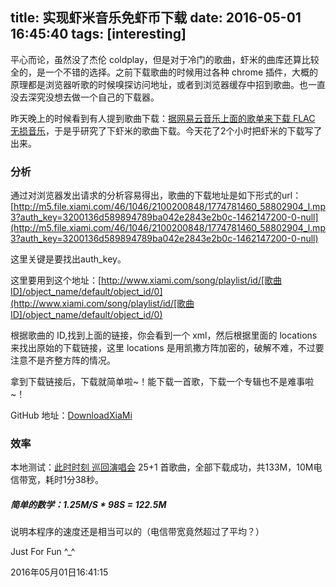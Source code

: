 title: 实现虾米音乐免虾币下载
date: 2016-05-01 16:45:40
tags: [interesting]
---
平心而论，虽然没了杰伦 coldplay，但是对于冷门的歌曲，虾米的曲库还算比较全的，是一个不错的选择。之前下载歌曲的时候用过各种 chrome 插件，大概的原理都是浏览器听歌的时候嗅探访问地址，或者到浏览器缓存中招到歌曲。也一直没去深究没想去做一个自己的下载器。

昨天晚上的时候看到有人提到歌曲下载：[据网易云音乐上面的歌单来下载 FLAC 无损音乐](http://www.oschina.net/code/snippet_1438179_55831)，于是乎研究了下虾米的歌曲下载。今天花了2个小时把虾米的下载写了出来。

### 分析
通过对浏览器发出请求的分析容易得出，歌曲的下载地址是如下形式的url：[http://m5.file.xiami.com/46/1046/2100200848/1774781460_58802904_l.mp3?auth_key=3200136d589894789ba042e2843e2b0c-1462147200-0-null](http://m5.file.xiami.com/46/1046/2100200848/1774781460_58802904_l.mp3?auth_key=3200136d589894789ba042e2843e2b0c-1462147200-0-null)

这里关键是要找出auth_key。

这里要用到这个地址：[http://www.xiami.com/song/playlist/id/[歌曲ID]/object_name/default/object_id/0](http://www.xiami.com/song/playlist/id/[歌曲ID]/object_name/default/object_id/0)

根据歌曲的 ID,找到上面的链接，你会看到一个 xml，然后根据里面的 locations 来找出原始的下载链接，这里 locations 是用凯撒方阵加密的，破解不难，不过要注意不是齐整方阵的情况。

拿到下载链接后，下载就简单啦~！能下载一首歌，下载一个专辑也不是难事啦~！

GitHub 地址：[DownloadXiaMi](https://github.com/houweitao/DownloadXiaMi)

### 效率
本地测试：[此时时刻 巡回演唱会](http://www.xiami.com/album/2100200848) 25+1 首歌曲，全部下载成功，共133M，10M电信带宽，耗时1分38秒。

##### 简单的数学：1.25M/S * 98S = 122.5M 
说明本程序的速度还是相当可以的（电信带宽竟然超过了平均？）


Just For Fun ^_^

2016年05月01日16:41:15

